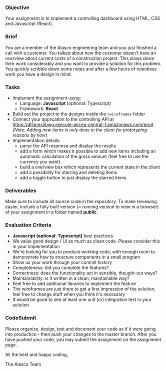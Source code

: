 ### Objective

Your assignment is to implement a controlling dashboard using HTML, CSS and Javascript (React).

### Brief

You are a member of the Alasco engineering team and you just finished a call with a customer. You talked about how the customer doesn't have an overview about current costs of a construction project. This slows down their work considerably and you want to provide a solution for this problem. You quickly scribble down some notes and after a few hours of relentless work you have a design in mind.

### Tasks

* Implement the assignment using:
  * Language: **Javascript** (optional: Typescript)
  * Framework: **React**
* Build out the project to the designs inside the `/wireframes` folder
* Connect your application to the controlling API at https://dl5mns5bwg.execute-api.eu-central-1.amazonaws.com/prod (_Note: Adding new items is only done in the client for prototyping reasons by now_)
* Implementation details:
  * parse the API response and display the results
  * add a form which makes it possible to add new items including an automatic calculation of the gross amount (feel free to use the currency you want)
  * build a overview box which represents the current state in the client
  * add a possibility for starring and deleting items
  * add a toggle button to just display the starred items

### Deliverables

Make sure to include all source code in the repository. To make reviewing easier, include a fully built version (= running version to view in a browser) of your assignment in a folder named **public**.

### Evaluation Criteria

* **Javascript (optional: Typescript)** best practices
* We value good design / UI as much as clean code. Please consider this in your implementation
* We're looking for you to produce working code, with enough room to demonstrate how to structure components in a small program
* Show us your work through your commit history
* Completeness: did you complete the features?
* Correctness: does the functionality act in sensible, thought-out ways?
* Maintainability: is it written in a clean, maintainable way?
* Feel free to add additional libraries to implement the feature
* The wireframes are just there to get a first impression of the solution, feel free to change stuff when you think it's necessary
* It would be good to see at least one unit (or) integration test in your solution

### CodeSubmit

Please organize, design, test and document your code as if it were going into production - then push your changes to the master branch. After you have pushed your code, you may submit the assignment on the assignment page.

All the best and happy coding,

The Alasco Team
